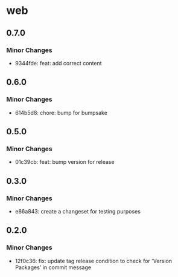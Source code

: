 # web

## 0.7.0

### Minor Changes

- 9344fde: feat: add correct content

## 0.6.0

### Minor Changes

- 614b5d8: chore: bump for bumpsake

## 0.5.0

### Minor Changes

- 01c39cb: feat: bump version for release

## 0.3.0

### Minor Changes

- e86a843: create a changeset for testing purposes

## 0.2.0

### Minor Changes

- 12f0c36: fix: update tag release condition to check for 'Version Packages' in commit message
